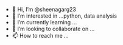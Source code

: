 - 👋 Hi, I’m @sheenagarg23
- 👀 I’m interested in ...python, data analysis
- 🌱 I’m currently learning ...
- 💞️ I’m looking to collaborate on ...
- 📫 How to reach me ...

<!---
sheenagarg23/sheenagarg23 is a ✨ special ✨ repository because its `README.md` (this file) appears on your GitHub profile.
You can click the Preview link to take a look at your changes.
--->
